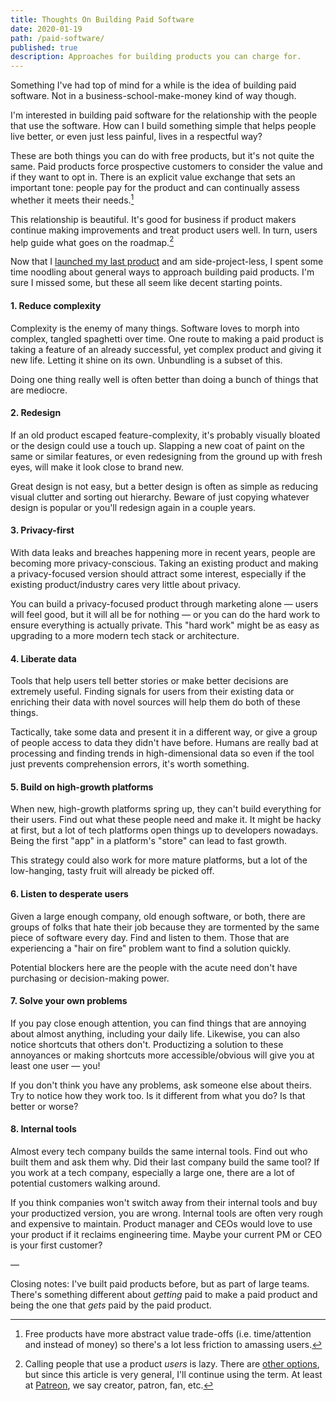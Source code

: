 ```yaml
---
title: Thoughts On Building Paid Software
date: 2020-01-19
path: /paid-software/
published: true
description: Approaches for building products you can charge for.
---
```


Something I've had top of mind for a while is the idea of building paid
software. Not in a business-school-make-money kind of way though.

I'm interested in building paid software for the relationship with the people
that use the software. How can I build something simple that helps people live
better, or even just less painful, lives in a respectful way?

These are both things you can do with free products, but it's not quite the
same. Paid products force prospective customers to consider the value and if
they want to opt in. There is an explicit value exchange that sets an important
tone: people pay for the product and can continually assess whether it meets
their needs.[^1]

This relationship is beautiful. It's good for business if product makers
continue making improvements and treat product users well. In turn, users help
guide what goes on the roadmap.[^2]

Now that I [launched my last product](/mute-vc/) and am side-project-less, I
spent some time noodling about general ways to approach building paid products.
I'm sure I missed some, but these all seem like decent starting points.

#### 1. Reduce complexity

Complexity is the enemy of many things. Software loves to morph into complex,
tangled spaghetti over time. One route to making a paid product is taking a
feature of an already successful, yet complex product and giving it new life.
Letting it shine on its own. Unbundling is a subset of this.

Doing one thing really well is often better than doing a bunch of things that
are mediocre.

#### 2. Redesign

If an old product escaped feature-complexity, it's probably visually bloated or
the design could use a touch up. Slapping a new coat of paint on the same or
similar features, or even redesigning from the ground up with fresh eyes, will
make it look close to brand new.

Great design is not easy, but a better design is often as simple as reducing
visual clutter and sorting out hierarchy. Beware of just copying whatever design
is popular or you'll redesign again in a couple years.

#### 3. Privacy-first

With data leaks and breaches happening more in recent years, people are becoming
more privacy-conscious. Taking an existing product and making a privacy-focused
version should attract some interest, especially if the existing
product/industry cares very little about privacy.

You can build a privacy-focused product through marketing alone — users will
feel good, but it will all be for nothing — or you can do the hard work to
ensure everything is actually private. This "hard work" might be as easy as
upgrading to a more modern tech stack or architecture.

#### 4. Liberate data

Tools that help users tell better stories or make better decisions are extremely
useful. Finding signals for users from their existing data or enriching their
data with novel sources will help them do both of these things.

Tactically, take some data and present it in a different way, or give a group of
people access to data they didn't have before. Humans are really bad at
processing and finding trends in high-dimensional data so even if the tool just
prevents comprehension errors, it's worth something.

#### 5. Build on high-growth platforms

When new, high-growth platforms spring up, they can't build everything for their
users. Find out what these people need and make it. It might be hacky at first,
but a lot of tech platforms open things up to developers nowadays. Being the
first "app" in a platform's "store" can lead to fast growth.

This strategy could also work for more mature platforms, but a lot of the
low-hanging, tasty fruit will already be picked off.

#### 6. Listen to desperate users

Given a large enough company, old enough software, or both, there are groups of
folks that hate their job because they are tormented by the same piece of
software every day. Find and listen to them. Those that are experiencing a "hair
on fire" problem want to find a solution quickly.

Potential blockers here are the people with the acute need don't have purchasing
or decision-making power.

#### 7. Solve your own problems

If you pay close enough attention, you can find things that are annoying about
almost anything, including your daily life. Likewise, you can also notice
shortcuts that others don't. Productizing a solution to these annoyances or
making shortcuts more accessible/obvious will give you at least one user — you!

If you don't think you have any problems, ask someone else about theirs. Try to
notice how they work too. Is it different from what you do? Is that better or
worse?

#### 8. Internal tools

Almost every tech company builds the same internal tools. Find out who built
them and ask them why. Did their last company build the same tool? If you work
at a tech company, especially a large one, there are a lot of potential
customers walking around.

If you think companies won't switch away from their internal tools and buy your
productized version, you are wrong. Internal tools are often very rough and
expensive to maintain. Product manager and CEOs would love to use your product
if it reclaims engineering time. Maybe your current PM or CEO is your first
customer?

—

Closing notes: I've built paid products before, but as part of large teams.
There's something different about _getting_ paid to make a paid product and
being the one that _gets_ paid by the paid product.

[^1]: Free products have more abstract value trade-offs (i.e. time/attention and
instead of money) so there's a lot less friction to amassing users.

[^2]: Calling people that use a product _users_ is lazy. There are [other
options](https://jnd.org/words_matter_talk_about_people_not_customers_not_consumers_not_users/),
but since this article is very general, I'll continue using the term. At least
at [Patreon](https://patreon.com), we say creator, patron, fan, etc.

